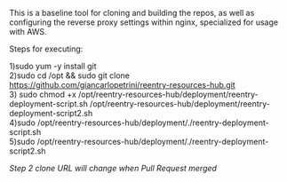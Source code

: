 This is a baseline tool for cloning and building the repos, as well as configuring the reverse proxy settings within nginx, specialized for usage with AWS.  

Steps for executing:  

1)sudo  yum -y install git    
2)sudo cd /opt && sudo git clone https://github.com/giancarlopetrini/reentry-resources-hub.git  
3) sudo chmod +x /opt/reentry-resources-hub/deployment/reentry-deployment-script.sh  /opt/reentry-resources-hub/deployment/reentry-deployment-script2.sh  
4)sudo /opt/reentry-resources-hub/deployment/./reentry-deployment-script.sh   
5)sudo /opt/reentry-resources-hub/deployment/./reentry-deployment-script2.sh  

*Step 2 clone URL will change when Pull Request merged*
